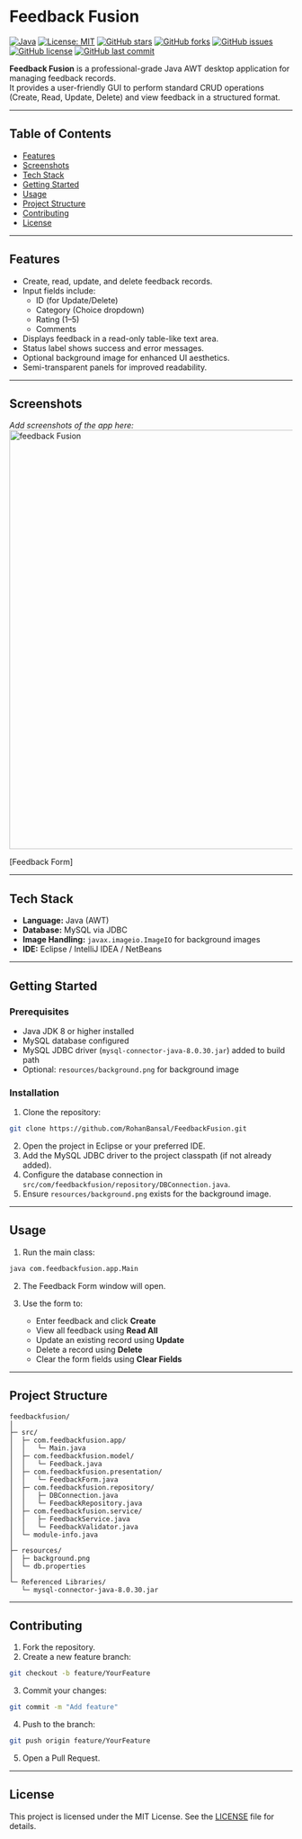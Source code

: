 
# Feedback Fusion

[![Java](https://img.shields.io/badge/Language-Java-orange)](https://www.java.com/) 
[![License: MIT](https://img.shields.io/badge/License-MIT-green)](LICENSE)
[![GitHub stars](https://img.shields.io/github/stars/RohanBansal/FeedbackFusion?style=social)](https://github.com/RohanBansal/FeedbackFusion/stargazers)
[![GitHub forks](https://img.shields.io/github/forks/RohanBansal/FeedbackFusion?style=social)](https://github.com/RohanBansal/FeedbackFusion/network/members)
[![GitHub issues](https://img.shields.io/github/issues/RohanBansal/FeedbackFusion?style=social)](https://github.com/RohanBansal/FeedbackFusion/issues)
[![GitHub license](https://img.shields.io/github/license/RohanBansal/FeedbackFusion)](https://github.com/RohanBansal/FeedbackFusion/blob/main/LICENSE)
[![GitHub last commit](https://img.shields.io/github/last-commit/RohanBansal/FeedbackFusion)](https://github.com/RohanBansal/FeedbackFusion/commits/main)

**Feedback Fusion** is a professional-grade Java AWT desktop application for managing feedback records.  
It provides a user-friendly GUI to perform standard CRUD operations (Create, Read, Update, Delete) and view feedback in a structured format.

---

## Table of Contents
- [Features](#features)
- [Screenshots](#screenshots)
- [Tech Stack](#tech-stack)
- [Getting Started](#getting-started)
- [Usage](#usage)
- [Project Structure](#project-structure)
- [Contributing](#contributing)
- [License](#license)

---

## Features
- Create, read, update, and delete feedback records.
- Input fields include:
  - ID (for Update/Delete)
  - Category (Choice dropdown)
  - Rating (1–5)
  - Comments
- Displays feedback in a read-only table-like text area.
- Status label shows success and error messages.
- Optional background image for enhanced UI aesthetics.
- Semi-transparent panels for improved readability.

---

## Screenshots

*Add screenshots of the app here:* 
<img width="847" height="745" alt="feedback Fusion " src="https://github.com/user-attachments/assets/dd184676-4dc4-41b4-825d-1d50926f76ee" />


[Feedback Form]

---

## Tech Stack
- **Language:** Java (AWT)
- **Database:** MySQL via JDBC
- **Image Handling:** `javax.imageio.ImageIO` for background images
- **IDE:** Eclipse / IntelliJ IDEA / NetBeans

---

## Getting Started

### Prerequisites
- Java JDK 8 or higher installed
- MySQL database configured
- MySQL JDBC driver (`mysql-connector-java-8.0.30.jar`) added to build path
- Optional: `resources/background.png` for background image

### Installation
1. Clone the repository:
```bash
git clone https://github.com/RohanBansal/FeedbackFusion.git
````

2. Open the project in Eclipse or your preferred IDE.
3. Add the MySQL JDBC driver to the project classpath (if not already added).
4. Configure the database connection in `src/com/feedbackfusion/repository/DBConnection.java`.
5. Ensure `resources/background.png` exists for the background image.

---

## Usage

1. Run the main class:

```bash
java com.feedbackfusion.app.Main
```

2. The Feedback Form window will open.
3. Use the form to:

   * Enter feedback and click **Create**
   * View all feedback using **Read All**
   * Update an existing record using **Update**
   * Delete a record using **Delete**
   * Clear the form fields using **Clear Fields**

---

## Project Structure

```
feedbackfusion/
│
├─ src/
│  ├─ com.feedbackfusion.app/
│  │   └─ Main.java
│  ├─ com.feedbackfusion.model/
│  │   └─ Feedback.java
│  ├─ com.feedbackfusion.presentation/
│  │   └─ FeedbackForm.java
│  ├─ com.feedbackfusion.repository/
│  │   ├─ DBConnection.java
│  │   └─ FeedbackRepository.java
│  ├─ com.feedbackfusion.service/
│  │   ├─ FeedbackService.java
│  │   └─ FeedbackValidator.java
│  └─ module-info.java
│
├─ resources/
│  ├─ background.png
│  └─ db.properties
│
└─ Referenced Libraries/
   └─ mysql-connector-java-8.0.30.jar
```

---

## Contributing

1. Fork the repository.
2. Create a new feature branch:

```bash
git checkout -b feature/YourFeature
```

3. Commit your changes:

```bash
git commit -m "Add feature"
```

4. Push to the branch:

```bash
git push origin feature/YourFeature
```

5. Open a Pull Request.

---

## License

This project is licensed under the MIT License.
See the [LICENSE](LICENSE) file for details.

```

